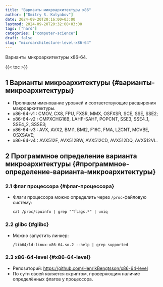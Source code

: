 ```yaml
---
title: "Варианты микроархитектуры x86"
author: ["Dmitry S. Kulyabov"]
date: 2024-09-20T20:16:00+03:00
lastmod: 2024-09-20T20:32:00+03:00
tags: ["hard"]
categories: ["computer-science"]
draft: false
slug: "microarchitecture-level-x86-64"
---
```


Варианты микроархитектуры x86-64.

<!--more-->

{{< toc >}}


## <span class="section-num">1</span> Варианты микроархитектуры {#варианты-микроархитектуры}

-   Пропишем именование уровней и соответствующие расширения макроархитектуры.
-   x86-64-v1 : CMOV, CX8, FPU, FXSR, MMX, OSFXSR, SCE, SSE, SSE2;
-   x86-64-v2 : CMPXCHG16B, LAHF-SAHF, POPCNT, SSE3, SSE4_1, SSE4_2, SSSE3;
-   x86-64-v3 : AVX, AVX2, BMI1, BMI2, F16C, FMA, LZCNT, MOVBE, OSXSAVE;
-   x86-64-v4 : AVX512F, AVX512BW, AVX512CD, AVX512DQ, AVX512VL.


## <span class="section-num">2</span> Программное определение варианта микроархитектуры {#программное-определение-варианта-микроархитектуры}


### <span class="section-num">2.1</span> Флаг процессора {#флаг-процессора}

-   Флаги процессора можно определить через `/proc`-файловую систему:
    ```shell
    cat /proc/cpuinfo | grep "^flags.*" | uniq
    ```


### <span class="section-num">2.2</span> glibc {#glibc}

-   Можно запустить линкер:
    ```shell
    /lib64/ld-linux-x86-64.so.2 --help | grep supported
    ```


### <span class="section-num">2.3</span> x86-64-level {#x86-64-level}

-   Репозиторий: <https://github.com/HenrikBengtsson/x86-64-level>
-   По сути своей является скриптом, проверяющим наличие определённых флагов у процессора.
